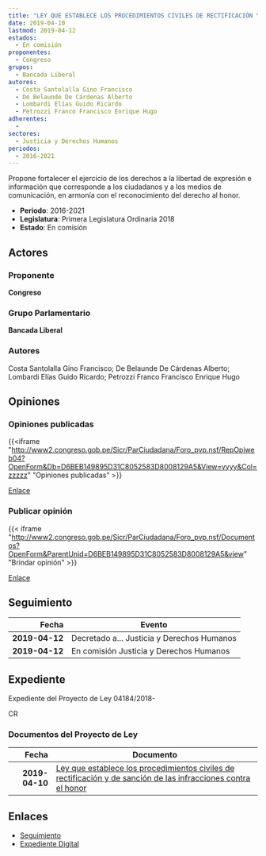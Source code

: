 ```yaml
---
title: "LEY QUE ESTABLECE LOS PROCEDIMIENTOS CIVILES DE RECTIFICACIÓN Y DE SANCIÓN DE LAS INFRACCIONES CONTRA EL HONOR"
date: 2019-04-10
lastmod: 2019-04-12
estados: 
  - En comisión
proponentes: 
  - Congreso
grupos: 
  - Bancada Liberal
autores: 
  - Costa Santolalla Gino Francisco
  - De Belaunde De Cárdenas Alberto
  - Lombardi Elías Guido Ricardo
  - Petrozzi Franco Francisco Enrique Hugo
adherentes: 
  - 
sectores: 
  - Justicia y Derechos Humanos
periodos: 
  - 2016-2021
---
```


Propone fortalecer el ejercicio de los derechos a la libertad de expresión e información que corresponde a los ciudadanos y a los medios de comunicación, en armonía con el reconocimiento del derecho al honor.

- **Periodo**: 2016-2021
- **Legislatura**: Primera Legislatura Ordinaria 2018
- **Estado**: En comisión

## Actores

### Proponente

**Congreso**

### Grupo Parlamentario

**Bancada Liberal**

### Autores

Costa Santolalla Gino Francisco; De Belaunde De Cárdenas Alberto; Lombardi Elías Guido Ricardo; Petrozzi Franco Francisco Enrique Hugo


## Opiniones

### Opiniones publicadas

{{<iframe "http://www2.congreso.gob.pe/Sicr/ParCiudadana/Foro_pvp.nsf/RepOpiweb04?OpenForm&Db=D6BEB149895D31C8052583D8008129A5&View=yyyy&Col=zzzzz" "Opiniones publicadas" >}}

[Enlace](http://www2.congreso.gob.pe/Sicr/ParCiudadana/Foro_pvp.nsf/RepOpiweb04?OpenForm&Db=D6BEB149895D31C8052583D8008129A5&View=yyyy&Col=zzzzz)
### Publicar opinión

{{< iframe "http://www2.congreso.gob.pe/Sicr/ParCiudadana/Foro_pvp.nsf/Documentos?OpenForm&ParentUnid=D6BEB149895D31C8052583D8008129A5&view" "Brindar opinión" >}}

[Enlace](http://www2.congreso.gob.pe/Sicr/ParCiudadana/Foro_pvp.nsf/Documentos?OpenForm&ParentUnid=D6BEB149895D31C8052583D8008129A5&view)

## Seguimiento

| Fecha | Evento |
|------:|--------|
| **2019-04-12** | Decretado a... Justicia y Derechos Humanos|
| **2019-04-12** | En comisión Justicia y Derechos Humanos|


## Expediente

Expediente del Proyecto de Ley 04184/2018-

CR


### Documentos del Proyecto de Ley

| Fecha | Documento |
|------:|--------|
| **2019-04-10** | [Ley que establece los procedimientos civiles de rectificación y de sanción de las infracciones contra el honor](http://www.leyes.congreso.gob.pe/Documentos/2016_2021/Proyectos_de_Ley_y_de_Resoluciones_Legislativas/PL0418420190410.pdf) |

## Enlaces 

- [Seguimiento](http://www2.congreso.gob.pehttp://www2.congreso.gob.pe/Sicr/TraDocEstProc/CLProLey2016.nsf/f7fff46988ca05b1052578e100829cc7/4d4f07373535a613052583d90001353f?OpenDocument)
- [Expediente Digital](http://www2.congreso.gob.pehttp://www2.congreso.gob.pe/Sicr/TraDocEstProc/CLProLey2016.nsf/f7fff46988ca05b1052578e100829cc7/4d4f07373535a613052583d90001353f?OpenDocument&Click=05257FB7005EB655.eb71d0cf91d8294e05256cdf006b5706/$Body/0.1C6C)
